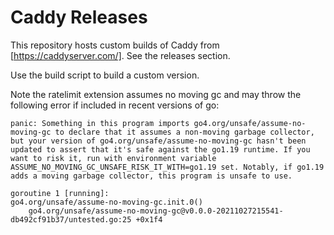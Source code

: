 Caddy Releases
===

This repository hosts custom builds of Caddy from [https://caddyserver.com/].
See the releases section.

Use the build script to build a custom version.

Note the ratelimit extension assumes no moving gc and may throw the following
error if included in recent versions of go:

```
panic: Something in this program imports go4.org/unsafe/assume-no-moving-gc to declare that it assumes a non-moving garbage collector, but your version of go4.org/unsafe/assume-no-moving-gc hasn't been updated to assert that it's safe against the go1.19 runtime. If you want to risk it, run with environment variable ASSUME_NO_MOVING_GC_UNSAFE_RISK_IT_WITH=go1.19 set. Notably, if go1.19 adds a moving garbage collector, this program is unsafe to use.

goroutine 1 [running]:
go4.org/unsafe/assume-no-moving-gc.init.0()
	go4.org/unsafe/assume-no-moving-gc@v0.0.0-20211027215541-db492cf91b37/untested.go:25 +0x1f4
```
